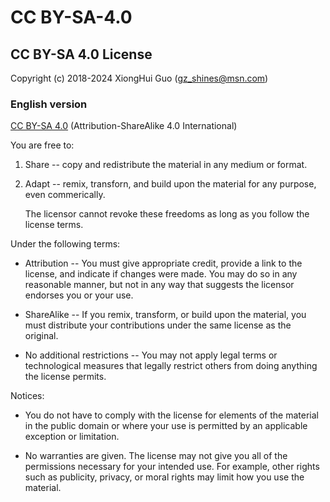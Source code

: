 # CC BY-SA-4.0

## CC BY-SA 4.0 License

Copyright (c) 2018-2024 XiongHui Guo (gz_shines@msn.com)

### English version

[CC BY-SA 4.0](https://creativecommons.org/licenses/by-sa/4.0/deed.en) (Attribution-ShareAlike 4.0 International)

You are free to:

1. Share -- copy and redistribute the material in any medium or format.

2. Adapt -- remix, transforn, and build upon the material for any purpose, even commerically.

   The licensor cannot revoke these freedoms as long as you follow the license terms.

Under the following terms:

* Attribution -- You must give appropriate credit, provide a link to the license, and indicate if changes were made. You may do so in any reasonable manner, but not in any way that suggests the licensor endorses you or your use.

* ShareAlike -- If you remix, transform, or build upon the material, you must distribute your contributions under the same license as the original.

* No additional restrictions -- You may not apply legal terms or technological measures that legally restrict others from doing anything the license permits.

Notices:

* You do not have to comply with the license for elements of the material in the public domain or where your use is permitted by an applicable exception or limitation.

* No warranties are given. The license may not give you all of the permissions necessary for your intended use. For example, other rights such as publicity, privacy, or moral rights may limit how you use the material.

